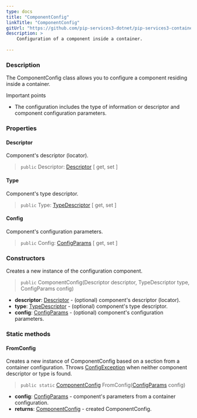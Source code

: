 ```yaml
---
type: docs
title: "ComponentConfig"
linkTitle: "ComponentConfig"
gitUrl: "https://github.com/pip-services3-dotnet/pip-services3-container-dotnet"
description: >
    Configuration of a component inside a container.
   
---
```


### Description

The ComponentConfig class allows you to configure a component residing inside a container.

Important points

- The configuration includes the type of information or descriptor and component configuration parameters.

### Properties

#### Descriptor
Component's descriptor (locator).
> `public` Descriptor: [Descriptor](../../../commons/refer/descriptor) [ get, set ]

#### Type
Component's type descriptor.
> `public` Type: [TypeDescriptor](../../../commons/reflect/type_descriptor) [ get, set ]

#### Config
Component's configuration parameters.
> `public` Config: [ConfigParams](../../../commons/config/config_params) [ get, set ]


### Constructors
Creates a new instance of the configuration component.

> `public` ComponentConfig(Descriptor descriptor, TypeDescriptor type, ConfigParams config)

- **descriptor**: [Descriptor](../../../commons/refer/descriptor) - (optional) component's descriptor (locator).
- **type**: [TypeDescriptor](../../../commons/reflect/type_descriptor) - (optional) component's type descriptor.
- **config**: [ConfigParams](../../../commons/config/config_params) - (optional) component's configuration parameters.

### Static methods

#### FromConfig
Creates a new instance of ComponentConfig based on a section from a container configuration.
Throws [ConfigException](../commons/errors/config_exception) when neither component descriptor or type is found.

> `public static` [ComponentConfig]() FromConfig([ConfigParams](../../../commons/config/config_params) config)

- **config**: [ConfigParams](../../../commons/config/config_params) - component's parameters from a container configuration.
- **returns**: [ComponentConfig]() - created ComponentConfig.
